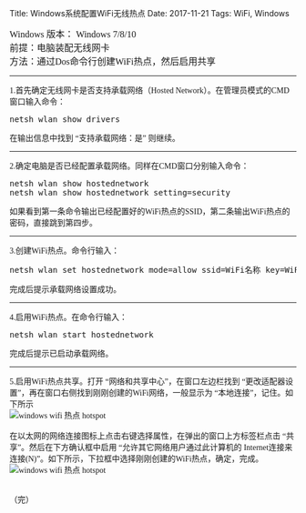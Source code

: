 Title: Windows系统配置WiFi无线热点
Date: 2017-11-21
Tags: WiFi, Windows

 <div><font face="Times New Roman"><p><font face="Times New Roman" size=3>
Windows 版本： Windows 7/8/10  <br />
前提：电脑装配无线网卡  <br />
方法：通过Dos命令行创建WiFi热点，然后启用共享  <br />
</font></p>
<hr />
<p>1.首先确定无线网卡是否支持承载网络（Hosted Network）。在管理员模式的CMD窗口输入命令：    </p>
<div class="highlight"><pre><span></span>netsh wlan show drivers
</pre></div>


<p>在输出信息中找到 “支持承载网络：是” 则继续。
<hr>2.确定电脑是否已经配置承载网络。同样在CMD窗口分别输入命令：    </p>
<div class="highlight"><pre><span></span>netsh wlan show hostednetwork
netsh wlan show hostednetwork setting=security
</pre></div>


<p>如果看到第一条命令输出已经配置好的WiFi热点的SSID，第二条输出WiFi热点的密码，直接跳到第四步。<hr></p>
<p>3.创建WiFi热点。命令行输入：    </p>
<div class="highlight"><pre><span></span>netsh wlan set hostednetwork mode=allow ssid=WiFi名称 key=WiFi密码
</pre></div>


<p>完成后提示承载网络设置成功。
<hr>4.启用WiFi热点。在命令行输入：</p>
<div class="highlight"><pre><span></span>netsh wlan start hostednetwork
</pre></div>


<p>完成后提示已启动承载网络。<hr></p>
<p>5.启用WiFi热点共享。打开 “网络和共享中心”，在窗口左边栏找到 “更改适配器设置”，再在窗口右侧找到刚刚创建的WiFi网络，一般显示为 “本地连接”，记住。如下所示  <br />
<img alt="windows wifi 热点 hotspot" src="http://7xq8q3.com1.z0.glb.clouddn.com/hostednetwork.jpg" />  <br />
<br>在以太网的网络连接图标上点击右键选择属性，在弹出的窗口上方标签栏点击 “共享”。然后在下方确认框中启用 “允许其它网络用户通过此计算机的 Internet连接来连接(N)”。如下所示，下拉框中选择刚刚创建的WiFi热点，确定，完成。  <br />
<img alt="windows wifi 热点 hotspot" src="http://7xq8q3.com1.z0.glb.clouddn.com/enablesharing.jpg" />  <br />
<br>  <br />
（完）</p></font></div>
